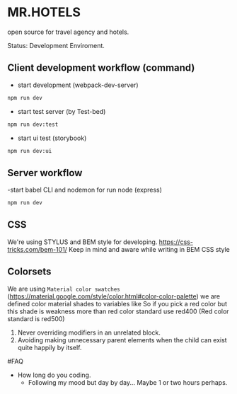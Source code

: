 # MR.HOTELS
open source for travel agency and hotels.

Status: Development Enviroment.

## Client development workflow (command)
- start development (webpack-dev-server)
```sh
npm run dev
```
- start test server (by Test-bed)
```sh
npm run dev:test
```
- start ui test (storybook)
```sh
npm run dev:ui
```

## Server workflow
-start babel CLI and nodemon for run node (express)
```sh
npm run dev
```

## CSS
We're using STYLUS and BEM style for developing.
https://css-tricks.com/bem-101/
Keep in mind and aware while writing in BEM CSS style

## Colorsets
We are using `Material color swatches` (https://material.google.com/style/color.html#color-color-palette)
we are defined color material shades to variables like
So if you pick a red color but this shade is weakness more than red color standard use red400 (Red color standard is red500)

1. Never overriding modifiers in an unrelated block.
2. Avoiding making unnecessary parent elements when the child can exist quite happily by itself.


#FAQ
- How long do you coding.
  - Following my mood but day by day... Maybe 1 or two hours perhaps.

